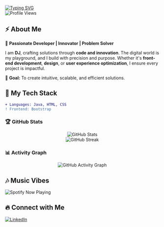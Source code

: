 # <div align="center">
  <a href="https://readme-typing-svg.demolab.com?font=Fira+Code&weight=600&size=28&pause=1000&color=FFD700&center=true&vCenter=true&multiline=true&repeat=false&width=500&height=50&lines=DHANAJEYAN+GANESAN" target="_blank">
    <img src="https://readme-typing-svg.demolab.com?font=Fira+Code&weight=600&size=28&pause=1000&color=FFD700&center=true&vCenter=true&multiline=true&repeat=false&width=500&height=50&lines=DHANAJEYAN+GANESAN" alt="Typing SVG" />
  </a>
  <br>
  <img src="https://komarev.com/ghpvc/?username=Dhanajeyan-1&label=Profile%20Views&color=FFD700&style=flat" alt="Profile Views">
</div>  

## ⚡ About Me  
🚀 **Passionate Developer | Innovator | Problem Solver**

I am **DJ**, crafting solutions through **code and innovation**. The digital world is my playground, and I build with precision and purpose. Whether it's **front-end development**, **design**, or **user experience optimization**, I ensure every project is impactful.

🎯 **Goal:** To create intuitive, scalable, and efficient solutions.

## 🚀 My Tech Stack  
```diff
+ Languages: Java, HTML, CSS
! Frontend: Bootstrap
```

### 🏆 GitHub Stats  
<div align="center">
  <img src="https://github-readme-stats.vercel.app/api?username=Dhanajeyan-1&show_icons=true&theme=dark&hide_border=true&title_color=FFD700&icon_color=FF4500" alt="GitHub Stats" />
  <br>
  <img src="https://github-readme-streak-stats.herokuapp.com/?user=Dhanajeyan-1&theme=dark&ring=FFD700&fire=FF4500&currStreakLabel=FFD700" alt="GitHub Streak" />
</div>

### 📊 Activity Graph  
<div align="center">
  <img src="https://github-readme-activity-graph.vercel.app/graph?username=Dhanajeyan-1&theme=golden" alt="GitHub Activity Graph" />
</div>

## 🎶 Music Vibes  
![Spotify Now Playing](https://spotify-github-profile.vercel.app/api/view?uid=your_spotify_user_id&cover_image=true&theme=default&bar_color=FFD700&bar_color_cover=false)

## 🔥 Connect with Me  
[![LinkedIn](https://img.shields.io/badge/LinkedIn-Connect-blue?style=for-the-badge&logo=linkedin)](https://www.linkedin.com/in/dhanajeyan-ganesan-641a54265/)
